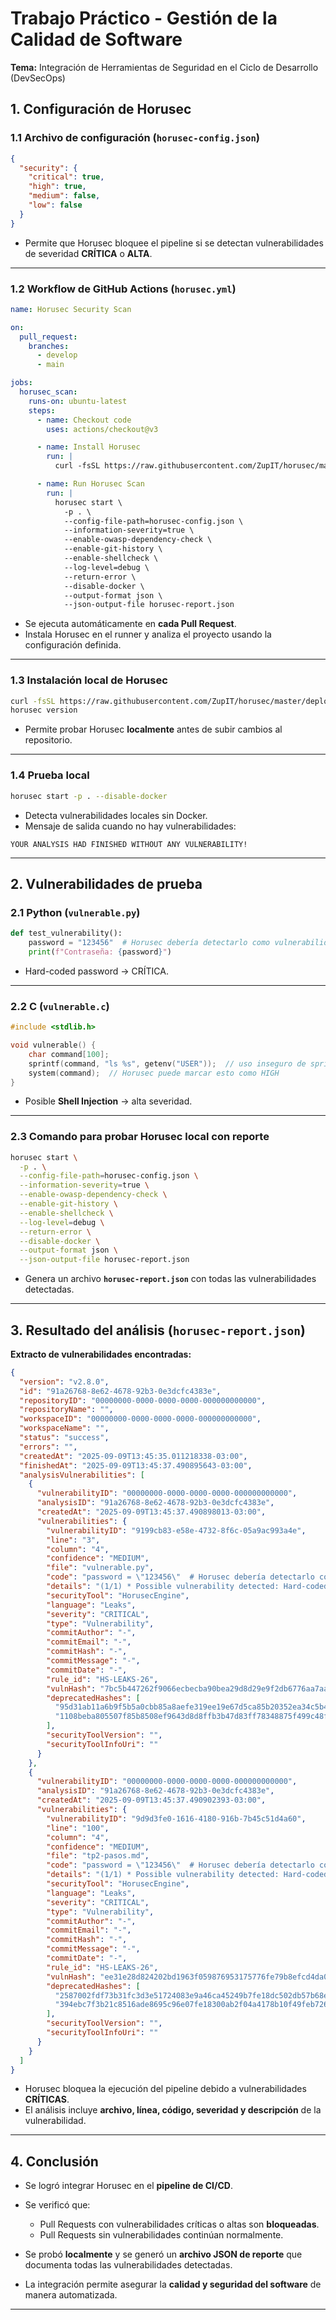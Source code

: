 # Trabajo Práctico  - Gestión de la Calidad de Software

**Tema:** Integración de Herramientas de Seguridad en el Ciclo de Desarrollo (DevSecOps)

## 1. Configuración de Horusec

### 1.1 Archivo de configuración (`horusec-config.json`)

```json
{
  "security": {
    "critical": true,
    "high": true,
    "medium": false,
    "low": false
  }
}
```

* Permite que Horusec bloquee el pipeline si se detectan vulnerabilidades de severidad **CRÍTICA** o **ALTA**.

---

### 1.2 Workflow de GitHub Actions (`horusec.yml`)

```yaml
name: Horusec Security Scan

on:
  pull_request:
    branches:
      - develop
      - main

jobs:
  horusec_scan:
    runs-on: ubuntu-latest
    steps:
      - name: Checkout code
        uses: actions/checkout@v3

      - name: Install Horusec
        run: |
          curl -fsSL https://raw.githubusercontent.com/ZupIT/horusec/main/deployments/scripts/install.sh | bash -s latest

      - name: Run Horusec Scan
        run: |
          horusec start \
            -p . \
            --config-file-path=horusec-config.json \
            --information-severity=true \
            --enable-owasp-dependency-check \
            --enable-git-history \
            --enable-shellcheck \
            --log-level=debug \
            --return-error \
            --disable-docker \
            --output-format json \
            --json-output-file horusec-report.json
```

* Se ejecuta automáticamente en **cada Pull Request**.
* Instala Horusec en el runner y analiza el proyecto usando la configuración definida.

---

### 1.3 Instalación local de Horusec

```bash
curl -fsSL https://raw.githubusercontent.com/ZupIT/horusec/master/deployments/scripts/install.sh | bash -s latest
horusec version
```

* Permite probar Horusec **localmente** antes de subir cambios al repositorio.

---

### 1.4 Prueba local

```bash
horusec start -p . --disable-docker
```

* Detecta vulnerabilidades locales sin Docker.
* Mensaje de salida cuando no hay vulnerabilidades:

```
YOUR ANALYSIS HAD FINISHED WITHOUT ANY VULNERABILITY!
```

---

## 2. Vulnerabilidades de prueba

### 2.1 Python (`vulnerable.py`)

```python
def test_vulnerability():
    password = "123456"  # Horusec debería detectarlo como vulnerabilidad
    print(f"Contraseña: {password}")
```

* Hard-coded password → CRÍTICA.

---

### 2.2 C (`vulnerable.c`)

```c
#include <stdlib.h>

void vulnerable() {
    char command[100];
    sprintf(command, "ls %s", getenv("USER"));  // uso inseguro de sprintf
    system(command);  // Horusec puede marcar esto como HIGH
}
```

* Posible **Shell Injection** → alta severidad.

---

### 2.3 Comando para probar Horusec local con reporte

```bash
horusec start \
  -p . \
  --config-file-path=horusec-config.json \
  --information-severity=true \
  --enable-owasp-dependency-check \
  --enable-git-history \
  --enable-shellcheck \
  --log-level=debug \
  --return-error \
  --disable-docker \
  --output-format json \
  --json-output-file horusec-report.json
```

* Genera un archivo **`horusec-report.json`** con todas las vulnerabilidades detectadas.

---

## 3. Resultado del análisis (`horusec-report.json`)

**Extracto de vulnerabilidades encontradas:**

```json
{
  "version": "v2.8.0",
  "id": "91a26768-8e62-4678-92b3-0e3dcfc4383e",
  "repositoryID": "00000000-0000-0000-0000-000000000000",
  "repositoryName": "",
  "workspaceID": "00000000-0000-0000-0000-000000000000",
  "workspaceName": "",
  "status": "success",
  "errors": "",
  "createdAt": "2025-09-09T13:45:35.011218338-03:00",
  "finishedAt": "2025-09-09T13:45:37.490895643-03:00",
  "analysisVulnerabilities": [
    {
      "vulnerabilityID": "00000000-0000-0000-0000-000000000000",
      "analysisID": "91a26768-8e62-4678-92b3-0e3dcfc4383e",
      "createdAt": "2025-09-09T13:45:37.490898013-03:00",
      "vulnerabilities": {
        "vulnerabilityID": "9199cb83-e58e-4732-8f6c-05a9ac993a4e",
        "line": "3",
        "column": "4",
        "confidence": "MEDIUM",
        "file": "vulnerable.py",
        "code": "password = \"123456\"  # Horusec debería detectarlo como vulnerabilidad",
        "details": "(1/1) * Possible vulnerability detected: Hard-coded password\nThe software contains hard-coded credentials, such as a password or cryptographic key, which it uses for its own inbound authentication, outbound communication to external components, or encryption of internal data. For more information checkout the CWE-798 (https://cwe.mitre.org/data/definitions/798.html) advisory.",
        "securityTool": "HorusecEngine",
        "language": "Leaks",
        "severity": "CRITICAL",
        "type": "Vulnerability",
        "commitAuthor": "-",
        "commitEmail": "-",
        "commitHash": "-",
        "commitMessage": "-",
        "commitDate": "-",
        "rule_id": "HS-LEAKS-26",
        "vulnHash": "7bc5b447262f9066ecbecba90bea29d8d29e9f2db6776aa7aabf54cd2d12b10c",
        "deprecatedHashes": [
          "95d31ab11a6b9f5b5a0cbb85a8aefe319ee19e67d5ca85b20352ea34c5b46828",
          "1108beba805507f85b8508ef9643d8d8ffb3b47d83ff78348875f499c48ff121"
        ],
        "securityToolVersion": "",
        "securityToolInfoUri": ""
      }
    },
    {
      "vulnerabilityID": "00000000-0000-0000-0000-000000000000",
      "analysisID": "91a26768-8e62-4678-92b3-0e3dcfc4383e",
      "createdAt": "2025-09-09T13:45:37.490902393-03:00",
      "vulnerabilities": {
        "vulnerabilityID": "9d9d3fe0-1616-4180-916b-7b45c51d4a60",
        "line": "100",
        "column": "4",
        "confidence": "MEDIUM",
        "file": "tp2-pasos.md",
        "code": "password = \"123456\"  # Horusec debería detectarlo como vulnerabilidad",
        "details": "(1/1) * Possible vulnerability detected: Hard-coded password\nThe software contains hard-coded credentials, such as a password or cryptographic key, which it uses for its own inbound authentication, outbound communication to external components, or encryption of internal data. For more information checkout the CWE-798 (https://cwe.mitre.org/data/definitions/798.html) advisory.",
        "securityTool": "HorusecEngine",
        "language": "Leaks",
        "severity": "CRITICAL",
        "type": "Vulnerability",
        "commitAuthor": "-",
        "commitEmail": "-",
        "commitHash": "-",
        "commitMessage": "-",
        "commitDate": "-",
        "rule_id": "HS-LEAKS-26",
        "vulnHash": "ee31e28d824202bd1963f059876953175776fe79b8efcd4da0c61326e55c5b1c",
        "deprecatedHashes": [
          "2587002fdf73b31fc3d3e51724083e9a46ca45249b7fe18dc502db57b68e05f6",
          "394ebc7f3b21c8516ade8695c96e07fe18300ab2f04a4178b10f49feb72612cf"
        ],
        "securityToolVersion": "",
        "securityToolInfoUri": ""
      }
    }
  ]
}
```

* Horusec bloquea la ejecución del pipeline debido a vulnerabilidades **CRÍTICAS**.
* El análisis incluye **archivo, línea, código, severidad y descripción** de la vulnerabilidad.

---

## 4. Conclusión

* Se logró integrar Horusec en el **pipeline de CI/CD**.
* Se verificó que:

  * Pull Requests con vulnerabilidades críticas o altas son **bloqueadas**.
  * Pull Requests sin vulnerabilidades continúan normalmente.
* Se probó **localmente** y se generó un **archivo JSON de reporte** que documenta todas las vulnerabilidades detectadas.
* La integración permite asegurar la **calidad y seguridad del software** de manera automatizada.

---
